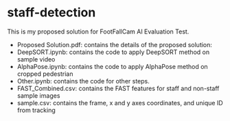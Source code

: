 # staff-detection

This is my proposed solution for FootFallCam AI Evaluation Test.

- Proposed Solution.pdf: contains the details of the proposed solution:
- DeepSORT.ipynb: contains the code to apply DeepSORT method on sample video
- AlphaPose.ipynb: contains  the code to apply AlphaPose method on cropped pedestrian
- Other.ipynb: contains the code for other steps.
- FAST_Combined.csv: contains the FAST features for staff and non-staff sample images
- sample.csv: contains the frame, x and y axes coordinates, and unique ID from tracking
